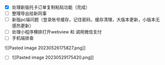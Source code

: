 
- [x] 处理新版托卡订单复制粘贴功能（完成）
- [ ] 整理导出给新同事
- [ ] 新版pc端问题（登录账号缓存，记住密码，缓存清理，大版本更新，小版本无感热更新）
- [ ] 处理小程序横排打开webview 和 调用微信支付
- [ ] 手机端排查

![[Pasted image 20230526175827.png]]

- [ ] ![[Pasted image 20230529175420.png]]

